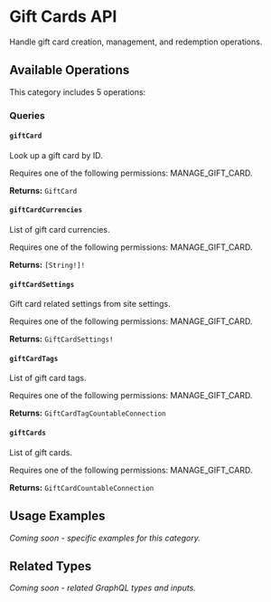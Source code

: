 # Gift Cards API

Handle gift card creation, management, and redemption operations.

## Available Operations

This category includes 5 operations:

### Queries

#### `giftCard`

Look up a gift card by ID.
  
  Requires one of the following permissions: MANAGE_GIFT_CARD.

**Returns:** `GiftCard`

#### `giftCardCurrencies`

List of gift card currencies.
  
  Requires one of the following permissions: MANAGE_GIFT_CARD.

**Returns:** `[String!]!`

#### `giftCardSettings`

Gift card related settings from site settings.
  
  Requires one of the following permissions: MANAGE_GIFT_CARD.

**Returns:** `GiftCardSettings!`

#### `giftCardTags`

List of gift card tags.
  
  Requires one of the following permissions: MANAGE_GIFT_CARD.

**Returns:** `GiftCardTagCountableConnection`

#### `giftCards`

List of gift cards.
  
  Requires one of the following permissions: MANAGE_GIFT_CARD.

**Returns:** `GiftCardCountableConnection`

## Usage Examples

*Coming soon - specific examples for this category.*

## Related Types

*Coming soon - related GraphQL types and inputs.*
